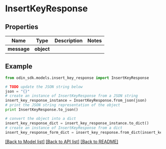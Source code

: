 # InsertKeyResponse


## Properties

Name | Type | Description | Notes
------------ | ------------- | ------------- | -------------
**message** | **object** |  | 

## Example

```python
from odin_sdk.models.insert_key_response import InsertKeyResponse

# TODO update the JSON string below
json = "{}"
# create an instance of InsertKeyResponse from a JSON string
insert_key_response_instance = InsertKeyResponse.from_json(json)
# print the JSON string representation of the object
print InsertKeyResponse.to_json()

# convert the object into a dict
insert_key_response_dict = insert_key_response_instance.to_dict()
# create an instance of InsertKeyResponse from a dict
insert_key_response_form_dict = insert_key_response.from_dict(insert_key_response_dict)
```
[[Back to Model list]](../README.md#documentation-for-models) [[Back to API list]](../README.md#documentation-for-api-endpoints) [[Back to README]](../README.md)


